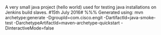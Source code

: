 A very small java project (hello world) used for testing java installations on Jenkins build slaves.
#15th July 2016# %%%
Generated using:
mvn archetype:generate -DgroupId=com.cisco.engit -DartifactId=java-smoke-test -DarchetypeArtifactId=maven-archetype-quickstart -DinteractiveMode=false

